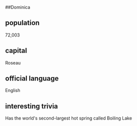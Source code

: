 ##Dominica
## population
72,003

## capital
Roseau
 
## official language
English

## interesting trivia
Has the world's second-largest hot spring called Boiling Lake


